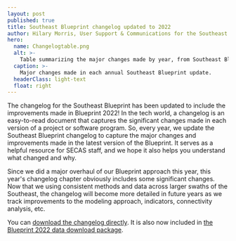 ```yaml
---
layout: post
published: true
title: Southeast Blueprint changelog updated to 2022
author: Hilary Morris, User Support & Communications for the Southeast Blueprint
hero:
  name: Changelogtable.png
  alt: >-
    Table summarizing the major changes made by year, from Southeast Blueprint 1.0 in 2016 to Southeast Blueprint 2022 in 2022.
  caption: >-
    Major changes made in each annual Southeast Blueprint update.
  headerClass: light-text
  float: right
---
```

The changelog for the Southeast Blueprint has been updated to include the improvements made in Blueprint 2022! In the tech world, a changelog is an easy-to-read document that captures the significant changes made in each version of a project or software program. So, every year, we update the Southeast Blueprint changelog to capture the major changes and improvements made in the latest version of the Blueprint. It serves as a helpful resource for SECAS staff, and we hope it also helps you understand what changed and why.<!--more-->

Since we did a major overhaul of our Blueprint approach this year, this year's changelog chapter obviously includes some significant changes. Now that we using consistent methods and data across larger swaths of the Southeast,  the changelog will become more detailed in future years as we track improvements to the modeling approach, indicators, connectivity analysis, etc.

You can [download the changelog directly](https://www.sciencebase.gov/catalog/file/get/5dc440b3e4b0695797584b9f?name=SE_Blueprint_Changelog.pdf). It is also now included in [the Blueprint 2022 data download package](https://www.sciencebase.gov/catalog/file/get/62d57290d34e87fffb2dda52?name=Southeast_Blueprint_2022_Data_Download.zip).
